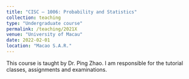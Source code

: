 ```yaml
---
title: "CISC – 1006: Probability and Statistics"
collection: teaching
type: "Undergraduate course"
permalink: /teaching/2021X
venue: "University of Macau"
date: 2022-02-01
location: "Macao S.A.R."
---
```


This course is taught by Dr. Ping Zhao. I am responsible for the tutorial classes, assignments and examinations.
